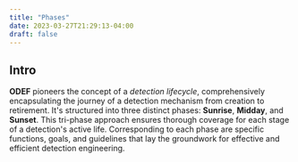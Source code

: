 ```yaml
---
title: "Phases"
date: 2023-03-27T21:29:13-04:00
draft: false
---
```


## Intro

**ODEF** pioneers the concept of a *detection lifecycle*, comprehensively encapsulating the journey of a detection mechanism from creation to retirement. It's structured into three distinct phases: **Sunrise**, **Midday**, and **Sunset**. This tri-phase approach ensures thorough coverage for each stage of a detection's active life. Corresponding to each phase are specific functions, goals, and guidelines that lay the groundwork for effective and efficient detection engineering.